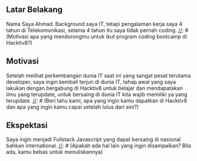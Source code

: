 [//]: # (Ceritakan sedikit tentang latar belakangmu seperti pendidikan terakhir atau pekerjaan sebelumnya)
## Latar Belakang
Nama Saya Ahmad. Background saya IT, tetapi pengalaman kerja saya 4 tahun di Telekomunikasi, selama 4 tahun itu saya tidak pernah coding.
[//]: # (Motivasi apa yang mendorongmu untuk ikut program coding bootcamp di Hacktiv8?)
## Motivasi
Setelah melihat perkembangan dunia IT saat ini yang sangat pesat terutama developer, saya ingin kembali terjun di dunia IT, tahap awal yang saya lakukan dengan bergabung di Hacktiv8 untuk belajar dan mendapatakan ilmu yang terupdate, untuk bersaing di dunia IT kita wajib memiliki ya yang terupdate.
[//]: # (Beri tahu kami, apa yang ingin kamu dapatkan di Hacktiv8 dan apa yang ingin kamu capai setelah lulus dari sini?)
## Ekspektasi
Saya ingin menjadi Fullstack Javascript yang dapat bersaing di nasional bahkan international.
[//]: # (Apakah ada hal lain yang ingin disampaikan? Bila ada, kamu bebas untuk menuliskannya)

